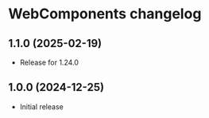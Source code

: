 # WebComponents changelog

## 1.1.0 (2025-02-19)

- Release for 1.24.0

## 1.0.0 (2024-12-25)

- Initial release
